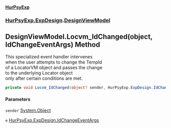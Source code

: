 #### [HurPsyExp](index.md 'index')
### [HurPsyExp.ExpDesign](HurPsyExp.ExpDesign.md 'HurPsyExp.ExpDesign').[DesignViewModel](HurPsyExp.ExpDesign.DesignViewModel.md 'HurPsyExp.ExpDesign.DesignViewModel')

## DesignViewModel.Locvm_IdChanged(object, IdChangeEventArgs) Method

This specialized event handler intervenes  
when the user attempts to change the TempId  
of a LocatorVM object and passes the change  
to the underlying Locator object  
only after certain conditions are met.

```csharp
private void Locvm_IdChanged(object? sender, HurPsyExp.ExpDesign.IdChangeEventArgs e);
```
#### Parameters

<a name='HurPsyExp.ExpDesign.DesignViewModel.Locvm_IdChanged(object,HurPsyExp.ExpDesign.IdChangeEventArgs).sender'></a>

`sender` [System.Object](https://docs.microsoft.com/en-us/dotnet/api/System.Object 'System.Object')

<a name='HurPsyExp.ExpDesign.DesignViewModel.Locvm_IdChanged(object,HurPsyExp.ExpDesign.IdChangeEventArgs).e'></a>

`e` [HurPsyExp.ExpDesign.IdChangeEventArgs](https://docs.microsoft.com/en-us/dotnet/api/HurPsyExp.ExpDesign.IdChangeEventArgs 'HurPsyExp.ExpDesign.IdChangeEventArgs')